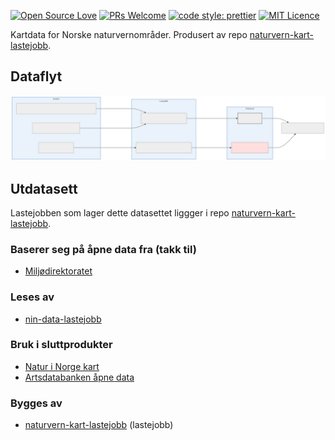[![Open Source Love](https://badges.frapsoft.com/os/v2/open-source.svg?v=103)](https://github.com/ellerbrock/open-source-badges/)
[![PRs Welcome](https://img.shields.io/badge/PRs-welcome-brightgreen.svg)](CONTRIBUTING.md#pull-requests)
[![code style: prettier](https://img.shields.io/badge/code_style-prettier-ff69b4.svg?style=flat-square)](https://github.com/prettier/prettier)
[![MIT Licence](https://badges.frapsoft.com/os/mit/mit.svg?v=103)](https://opensource.org/licenses/mit-license.php)

Kartdata for Norske naturvernområder. Produsert av repo [naturvern-kart-lastejobb](https://github.com/Artsdatabanken/naturvern-kart-lastejobb).

## Dataflyt

![Flytdiagram](./doc/flytdiagram.svg)

## Utdatasett

Lastejobben som lager dette datasettet liggger i repo [naturvern-kart-lastejobb](https://github.com/Artsdatabanken/naturvern-lastejobb).

### Baserer seg på åpne data fra (takk til)

- [Miljødirektoratet](https://kartkatalog.geonorge.no/metadata/miljodirektoratet/naturvernomrader/5857ec0a-8d2c-4cd8-baa2-0dc54ae213b4)

### Leses av

- [nin-data-lastejobb](https://github.com/Artsdatabanken/nin-data-lastejobb)

### Bruk i sluttprodukter

- [Natur i Norge kart](https://github.com/Artsdatabanken/nin-kart-frontend)
- [Artsdatabanken åpne data](https://data.artsdatabanken.no/)

### Bygges av

- [naturvern-kart-lastejobb](https://github.com/Artsdatabanken/naturvern-kart-lastejobb) (lastejobb)

